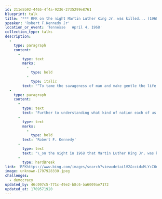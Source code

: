 ```yaml
---
id: 211e5b92-4465-4f4a-9236-2735299e8761
blueprint: talk
title: '*** RFK on the night Martin Luther King Jr. was killed... (1968) (3 minute video)'
speaker: 'Robert F.Kennedy Jr'
location_or_event: 'Tennesse   April 4, 1968'
collection_type: talks
description:
  -
    type: paragraph
    content:
      -
        type: text
        marks:
          -
            type: bold
          -
            type: italic
        text: "“To tame the savageness of man and make gentle the life of the\_world.”"
  -
    type: paragraph
    content:
      -
        type: text
        text: "Further to understanding what kind of nation each of us lives in, here\_is\_"
      -
        type: text
        marks:
          -
            type: bold
        text: 'Robert F. Kennedy'
      -
        type: text
        text: "\_on the night in 1968 that Martin Luther King Jr. was killed. Towards the end of these soft-spoken minutes,\_RFK\_frames his hopes in the words of\_Aeschylus."
      -
        type: hardBreak
link: 'RFKhttps://www.bing.com/images/search?view=detailV2&ccid=MLYcC6nl&id=B444B6D4B3095158502C02397F5E0163725CDC0F&thid=OIP.MLYcC6nlB_iZkYSQqXxiKwHaEK&mediaurl=https%3a%2f%2fwashingtonstatewire.com%2fwp-content%2fuploads%2f2020%2f05%2fRFK-in-Indy-scaled.jpg&cdnurl=https%3a%2f%2fth.bing.com%2fth%2fid%2fR.30b61c0ba9e507f899918490a97c622b%3frik%3dD9xccmMBXn85Ag%26pid%3dImgRaw%26r%3d0&exph=1440&expw=2560&q=RFK+on+night+King+was+shot&simid=608040930239188218&FORM=IRPRST&ck=1A20DB138872B6104D2EB9F29860BA04&selectedIndex=6&itb=0'
image: unknown-1707928330.jpeg
challenges:
  - democracy
updated_by: 46c097c5-771c-49e2-b8c6-ba6009ae7172
updated_at: 1709571920
---
```

